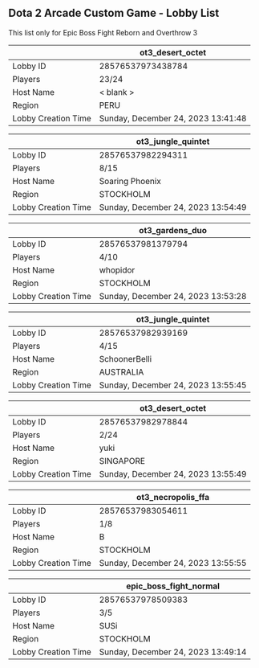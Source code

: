 ## Dota 2 Arcade Custom Game - Lobby List

This list only for Epic Boss Fight Reborn and Overthrow 3

|  | ot3_desert_octet |
| ------ | ------ |
| Lobby ID | 28576537973438784 |
| Players | 23/24 |
| Host Name | < blank > |
| Region | PERU |
| Lobby Creation Time | Sunday, December 24, 2023 13:41:48 |


|  | ot3_jungle_quintet |
| ------ | ------ |
| Lobby ID | 28576537982294311 |
| Players | 8/15 |
| Host Name | Soaring Phoenix |
| Region | STOCKHOLM |
| Lobby Creation Time | Sunday, December 24, 2023 13:54:49 |


|  | ot3_gardens_duo |
| ------ | ------ |
| Lobby ID | 28576537981379794 |
| Players | 4/10 |
| Host Name | whopidor |
| Region | STOCKHOLM |
| Lobby Creation Time | Sunday, December 24, 2023 13:53:28 |


|  | ot3_jungle_quintet |
| ------ | ------ |
| Lobby ID | 28576537982939169 |
| Players | 4/15 |
| Host Name | SchoonerBelli |
| Region | AUSTRALIA |
| Lobby Creation Time | Sunday, December 24, 2023 13:55:45 |


|  | ot3_desert_octet |
| ------ | ------ |
| Lobby ID | 28576537982978844 |
| Players | 2/24 |
| Host Name | yuki |
| Region | SINGAPORE |
| Lobby Creation Time | Sunday, December 24, 2023 13:55:49 |


|  | ot3_necropolis_ffa |
| ------ | ------ |
| Lobby ID | 28576537983054611 |
| Players | 1/8 |
| Host Name | B|O|O|M |
| Region | STOCKHOLM |
| Lobby Creation Time | Sunday, December 24, 2023 13:55:55 |


|  | epic_boss_fight_normal |
| ------ | ------ |
| Lobby ID | 28576537978509383 |
| Players | 3/5 |
| Host Name | SUSi |
| Region | STOCKHOLM |
| Lobby Creation Time | Sunday, December 24, 2023 13:49:14 |


